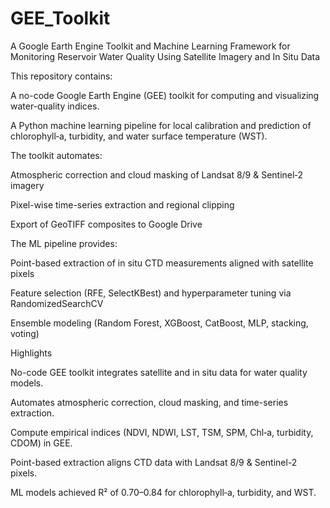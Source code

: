 # GEE_Toolkit
A Google Earth Engine Toolkit and Machine Learning Framework for Monitoring Reservoir Water Quality Using Satellite Imagery and In Situ Data 

This repository contains:

A no-code Google Earth Engine (GEE) toolkit for computing and visualizing water-quality indices.

A Python machine learning pipeline for local calibration and prediction of chlorophyll‑a, turbidity, and water surface temperature (WST).

The toolkit automates:

Atmospheric correction and cloud masking of Landsat 8/9 & Sentinel‑2 imagery

Pixel-wise time-series extraction and regional clipping

Export of GeoTIFF composites to Google Drive

The ML pipeline provides:

Point-based extraction of in situ CTD measurements aligned with satellite pixels

Feature selection (RFE, SelectKBest) and hyperparameter tuning via RandomizedSearchCV

Ensemble modeling (Random Forest, XGBoost, CatBoost, MLP, stacking, voting)

Highlights

No-code GEE toolkit integrates satellite and in situ data for water quality models.

Automates atmospheric correction, cloud masking, and time-series extraction.

Compute empirical indices (NDVI, NDWI, LST, TSM, SPM, Chl‑a, turbidity, CDOM) in GEE.

Point-based extraction aligns CTD data with Landsat 8/9 & Sentinel-2 pixels.

ML models achieved R² of 0.70–0.84 for chlorophyll‑a, turbidity, and WST.

